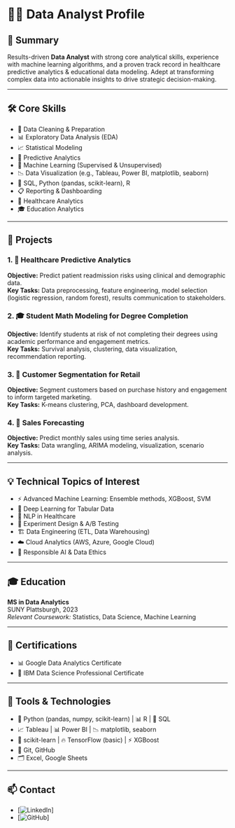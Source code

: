 # 👩‍💻 Data Analyst Profile

## 🌟 Summary
Results-driven **Data Analyst** with strong core analytical skills, experience with machine learning algorithms, and a proven track record in healthcare predictive analytics & educational data modeling. Adept at transforming complex data into actionable insights to drive strategic decision-making.

---

## 🛠️ Core Skills
- 🧹 Data Cleaning & Preparation
- 📊 Exploratory Data Analysis (EDA)
- 📈 Statistical Modeling
- 🤖 Predictive Analytics
- 🧠 Machine Learning (Supervised & Unsupervised)
- 📉 Data Visualization (e.g., Tableau, Power BI, matplotlib, seaborn)
- 🐍 SQL, Python (pandas, scikit-learn), R
- 📋 Reporting & Dashboarding
- 🏥 Healthcare Analytics
- 🎓 Education Analytics

---

## 🚀 Projects

### 1. 🏥 Healthcare Predictive Analytics
**Objective:** Predict patient readmission risks using clinical and demographic data.  
**Key Tasks:** Data preprocessing, feature engineering, model selection (logistic regression, random forest), results communication to stakeholders.

### 2. 🎓 Student Math Modeling for Degree Completion
**Objective:** Identify students at risk of not completing their degrees using academic performance and engagement metrics.  
**Key Tasks:** Survival analysis, clustering, data visualization, recommendation reporting.

### 3. 🛒 Customer Segmentation for Retail
**Objective:** Segment customers based on purchase history and engagement to inform targeted marketing.  
**Key Tasks:** K-means clustering, PCA, dashboard development.

### 4. 📆 Sales Forecasting
**Objective:** Predict monthly sales using time series analysis.  
**Key Tasks:** Data wrangling, ARIMA modeling, visualization, scenario analysis.

---

## 💡 Technical Topics of Interest
- ⚡ Advanced Machine Learning: Ensemble methods, XGBoost, SVM
- 🤖 Deep Learning for Tabular Data
- 📝 NLP in Healthcare
- 🧪 Experiment Design & A/B Testing
- 🏗️ Data Engineering (ETL, Data Warehousing)
- ☁️ Cloud Analytics (AWS, Azure, Google Cloud)
- 🤝 Responsible AI & Data Ethics

---

## 🎓 Education
**MS in Data Analytics**  
SUNY Plattsburgh, 2023  
*Relevant Coursework:* Statistics, Data Science, Machine Learning

---

## 📜 Certifications
- 📊 Google Data Analytics Certificate
- 🤖 IBM Data Science Professional Certificate

---

## 🧰 Tools & Technologies
- 🐍 Python (pandas, numpy, scikit-learn) | 📊 R | 💾 SQL
- 📈 Tableau | 📊 Power BI | 📉 matplotlib, seaborn
- 🤖 scikit-learn | 🔥 TensorFlow (basic) | ⚡ XGBoost
- 🌱 Git, GitHub
- 🗂️ Excel, Google Sheets

---

## 📫 Contact
- [![LinkedIn](https://img.shields.io/badge/LinkedIn-Connect-blue?logo=linkedin)]
- [![GitHub](https://img.shields.io/badge/GitHub-Follow-black?logo=github)]

